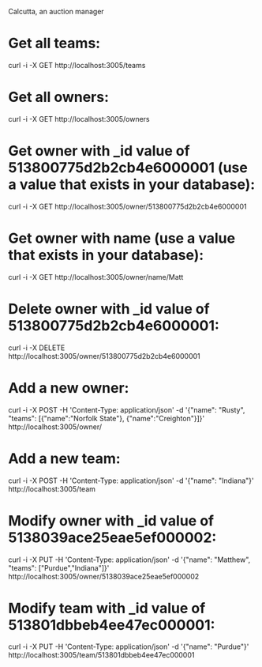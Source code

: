 Calcutta, an auction manager

# Get all teams:
curl -i -X GET http://localhost:3005/teams

# Get all owners:
curl -i -X GET http://localhost:3005/owners

# Get owner with _id value of 513800775d2b2cb4e6000001 (use a value that exists in your database):
curl -i -X GET http://localhost:3005/owner/513800775d2b2cb4e6000001

# Get owner with name (use a value that exists in your database):
curl -i -X GET http://localhost:3005/owner/name/Matt

# Delete owner with _id value of 513800775d2b2cb4e6000001:
curl -i -X DELETE http://localhost:3005/owner/513800775d2b2cb4e6000001

# Add a new owner:
curl -i -X POST -H 'Content-Type: application/json' -d '{"name": "Rusty", "teams": [{"name":"Norfolk State"}, {"name":"Creighton"}]}' http://localhost:3005/owner/

# Add a new team:
curl -i -X POST -H 'Content-Type: application/json' -d '{"name": "Indiana"}' http://localhost:3005/team

# Modify owner with _id value of 5138039ace25eae5ef000002:
curl -i -X PUT -H 'Content-Type: application/json' -d '{"name": "Matthew", "teams": ["Purdue","Indiana"]}' http://localhost:3005/owner/5138039ace25eae5ef000002

# Modify team with _id value of 513801dbbeb4ee47ec000001:
curl -i -X PUT -H 'Content-Type: application/json' -d '{"name": "Purdue"}' http://localhost:3005/team/513801dbbeb4ee47ec000001